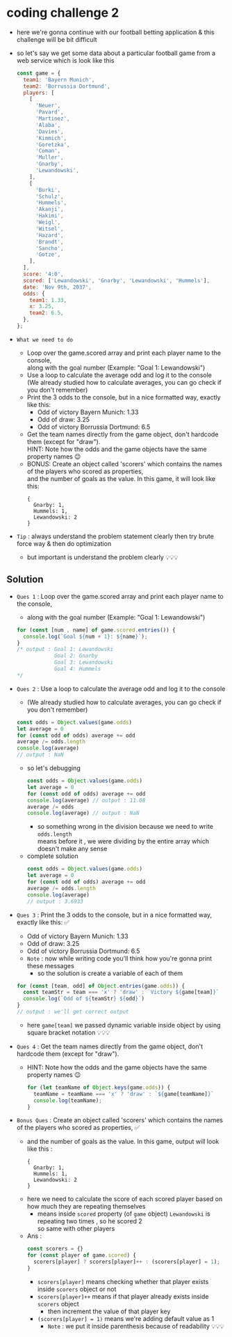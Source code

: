 # coding challenge 2

- here we're gonna continue with our football betting application & this challenge will be bit difficult
- so let's say we get some data about a particular football game from a web service which is look like this 
    ```js
    const game = {
      team1: 'Bayern Munich',
      team2: 'Borrussia Dortmund',
      players: [
        [
          'Neuer',
          'Pavard',
          'Martinez',
          'Alaba',
          'Davies',
          'Kimmich',
          'Goretzka',
          'Coman',
          'Muller',
          'Gnarby',
          'Lewandowski',
        ],
        [
          'Burki',
          'Schulz',
          'Hummels',
          'Akanji',
          'Hakimi',
          'Weigl',
          'Witsel',
          'Hazard',
          'Brandt',
          'Sancho',
          'Gotze',
        ],
      ],
      score: '4:0',
      scored: ['Lewandowski', 'Gnarby', 'Lewandowski', 'Hummels'],
      date: 'Nov 9th, 2037',
      odds: {
        team1: 1.33,
        x: 3.25,
        team2: 6.5,
      },
    };
    ```

- `What we need to do`
    - Loop over the game.scored array and print each player name to the console, <br>
        along with the goal number (Example: "Goal 1: Lewandowski")
    - Use a loop to calculate the average odd and log it to the console <br>
        (We already studied how to calculate averages, you can go check if you don't remember)
    - Print the 3 odds to the console, but in a nice formatted way, exactly like this: 
        - Odd of victory Bayern Munich: 1.33 
        - Odd of draw: 3.25
        - Odd of victory Borrussia Dortmund: 6.5
    - Get the team names directly from the game object, don't hardcode them (except for "draw"). <br>
        HINT: Note how the odds and the game objects have the same property names 😉
    - BONUS: Create an object called 'scorers' which contains the names of the players who scored as properties, <br>
        and the number of goals as the value. In this game, it will look like this: 
        ```
        {
          Gnarby: 1,
          Hummels: 1,
          Lewandowski: 2
        }
        ```

- `Tip` : always understand the problem statement clearly then try brute force way & then do optimization
  - but important is understand the problem clearly 💡💡💡

## Solution

- `Ques 1` : Loop over the game.scored array and print each player name to the console, 
    - along with the goal number (Example: "Goal 1: Lewandowski")
    ```js
    for (const [num , name] of game.scored.entries()) {
      console.log(`Goal ${num + 1}: ${name}`);
    } 
    /* output : Goal 1: Lewandowski 
                Goal 2: Gnarby 
                Goal 3: Lewandowski 
                Goal 4: Hummels  
    */
    ```

- `Ques 2` : Use a loop to calculate the average odd and log it to the console 
    - (We already studied how to calculate averages, you can go check if you don't remember)
    ```js
    const odds = Object.values(game.odds)
    let average = 0 
    for (const odd of odds) average += odd
    average /= odds.length
    console.log(average)
    // output : NaN
    ```
    - so let's debugging 
        ```js
        const odds = Object.values(game.odds)
        let average = 0 
        for (const odd of odds) average += odd
        console.log(average) // output : 11.08
        average /= odds
        console.log(average) // output : NaN
        ```
      - so something wrong in the division because we need to write `odds.length` <br>
        means before it , we were dividing by the entire array which doesn't make any sense
    - complete solution 
      ```js
      const odds = Object.values(game.odds)
      let average = 0 
      for (const odd of odds) average += odd
      average /= odds.length
      console.log(average)
      // output : 3.6933
      ```

- `Ques 3` : Print the 3 odds to the console, but in a nice formatted way, exactly like this: ✅
    - Odd of victory Bayern Munich: 1.33 
    - Odd of draw: 3.25
    - Odd of victory Borrussia Dortmund: 6.5
    - `Note` : now while writing code you'll think how you're gonna print these messages 
      - so the solution is create a variable of each of them 
    ```js
    for (const [team, odd] of Object.entries(game.odds)) {
      const teamStr = team === 'x' ? 'draw' : `Victory ${game[team]}`
      console.log(`Odd of ${teamStr} ${odd}`)
    }
    // output : we'll get correct output 
    ```
    - here `game[team]` we passed dynamic variable inside object by using square bracket notation 💡💡💡

- `Ques 4` : Get the team names directly from the game object, don't hardcode them (except for "draw"). 
    - HINT: Note how the odds and the game objects have the same property names 😉
      ```js
      for (let teamName of Object.keys(game.odds)) {
        teamName = teamName === 'x' ? 'draw' : `${game[teamName]}`  
        console.log(teamName);
      }
      ```

- `Bonus Ques` : Create an object called 'scorers' which contains the names of the players who scored as properties, ✅
    - and the number of goals as the value. In this game, output will look like this : 
      ```
      {
        Gnarby: 1,
        Hummels: 1,
        Lewandowski: 2
      }
      ```
    - here we need to calculate the score of each scored player based on how much they are repeating themselves 
      - means inside `scored` property (of `game` object) `Lewandowski` is repeating two times , so he scored 2 <br> 
        so same with other players 
    - Ans : 
      ```js
      const scorers = {}
      for (const player of game.scored) {
        scorers[player] ? scorers[player]++ : (scorers[player] = 1);
      }
      ```
      - `scorers[player]` means checking whether that player exists inside `scorers` object or not 
      - `scorers[player]++` means if that player already exists inside `scorers` object 
        - then increment the value of that player key 
      - `(scorers[player] = 1)` means we're adding default value as 1 
        - `Note` : we put it inside parenthesis because of readability 💡💡💡
